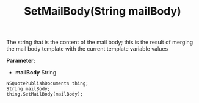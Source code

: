 ﻿---
uid: crmscript_ref_NSQuotePublishDocuments_SetMailBody
title: SetMailBody(String mailBody)
intellisense: NSQuotePublishDocuments.SetMailBody
keywords: NSQuotePublishDocuments, GetMailBody
so.topic: reference
---

The string that is the content of the mail body; this is the result of merging the mail body template with the current template variable values

**Parameter:** 
 - **mailBody** String

```crmscript
NSQuotePublishDocuments thing;
String mailBody;
thing.SetMailBody(mailBody);
```

